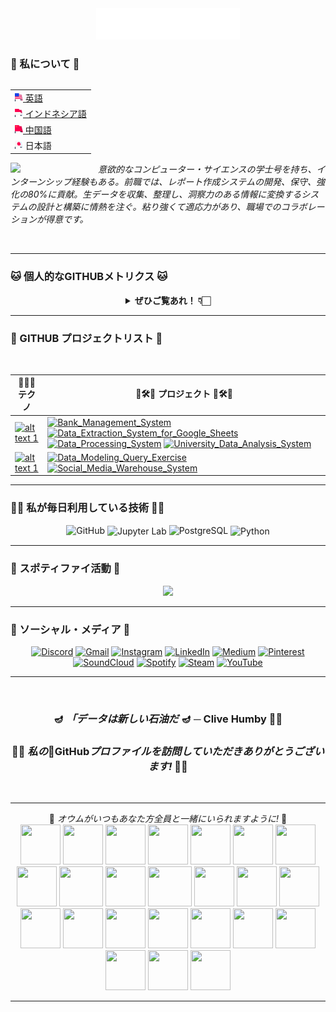 <div align="center">
  <img src="/assets/header_hello-albesta_github_profile_jp.svg" alt="❤️こんにちは、私の名前はDaniel D. Albestaです。私はインドネシア出身のデータ愛好家です。私はあなた方全員XOXOを愛しています。❤️">
</div>

### 🧙 私について 🧙

<div align="right">
  <table align="right">
   <tr><td><a href="/README.md"><img src="/assets/us_flag.png" height="13"> 英語</a></td></tr>
   <tr><td><a href="/additional_langs/README_id.md"><img src="/assets/id_flag.png" height="13"> インドネシア語</a></td></tr>
   <tr><td><a href="/additional_langs/README_cn.md"><img src="/assets/cn_flag.png" height="13"> 中国語</a></td></tr>
   <tr><td><img src="/assets/jp_flag.png" height="13"> 日本語</td></tr>
  </table>

  <br>
</div>

<div>
  <img align="left" src="https://media.giphy.com/media/v1.Y2lkPTc5MGI3NjExanU4NHByM3V6Zmxzd2p3eGhuOWZxNjJ4Zjg0NThzcHlobWw4dmdrZyZlcD12MV9pbnRlcm5hbF9naWZfYnlfaWQmY3Q9cw/dMFZrx4ZdXCkRWuGLX/giphy.gif" width="140">

  <p align="left">
    <br>
    <em>意欲的なコンピューター・サイエンスの学士号を持ち、インターンシップ経験もある。前職では、レポート作成システムの開発、保守、強化の80%に貢献。生データを収集、整理し、洞察力のある情報に変換するシステムの設計と構築に情熱を注ぐ。粘り強くて適応力があり、職場でのコラボレーションが得意です。</em>
  </p>
</div>

<br>

---

### 🐱 個人的なGITHUBメトリクス 🐱

<div align="center">
  <details>
    <summary><b>ぜひご覧あれ！ 👇🏻</b></summary>
    <br>

  <img src="https://metrics.lecoq.io/hello-albesta?template=classic&isocalendar=1&languages=1&activity=1&introduction=1&habits=1&achievements=1&repositories=1&code=1&followup=1&lines=1&base=header%2C%20activity%2C%20community%2C%20repositories%2C%20metadata&base.indepth=false&base.hireable=false&base.skip=false&repositories.batch=100&repositories.forks=false&repositories.affiliations=owner&isocalendar=false&isocalendar.duration=half-year&languages=false&languages.limit=8&languages.threshold=0%25&languages.other=false&languages.colors=github&languages.sections=most-used&languages.indepth=false&languages.analysis.timeout=15&languages.analysis.timeout.repositories=7.5&languages.categories=markup%2C%20programming&languages.recent.categories=markup%2C%20programming&languages.recent.load=300&languages.recent.days=14&lines=false&lines.sections=base&lines.repositories.limit=4&lines.history.limit=1&lines.delay=0&habits=false&habits.from=200&habits.days=14&habits.facts=true&habits.charts=false&habits.charts.type=classic&habits.trim=false&habits.languages.limit=8&habits.languages.threshold=0%25&followup=false&followup.sections=repositories&followup.indepth=false&followup.archived=true&repositories=false&repositories.pinned=0&repositories.starred=0&repositories.random=0&repositories.order=featured%2C%20pinned%2C%20starred%2C%20random&achievements=false&achievements.threshold=C&achievements.secrets=true&achievements.display=detailed&achievements.limit=0&activity=false&activity.limit=5&activity.load=300&activity.days=14&activity.visibility=all&activity.timestamps=false&activity.filter=all&code=false&code.lines=12&code.load=400&code.days=3&code.visibility=public&introduction=false&introduction.title=true&config.timezone=Asia%2FJakarta&config.twemoji=true&config.octicon=true">
  </details>
</div>

---

### 🚦 GITHUB プロジェクトリスト 🚥

<br>

| 👨🏻‍💻 **テクノ** | 🚧🛠️🚧 **プロジェクト** 🚧🛠️🚧 |
| - | - |
| [![ alt text 1 ](https://img.shields.io/badge/Python-306998?style=for-the-badge&logo=Python&logoColor=FFD343)](https://www.python.org/) | [![ Bank_Management_System ](https://img.shields.io/badge/GitHub-Bank_Management_System-181717?style=for-the-badge&logo=GitHub&logoColor=FFFFFF)](https://github.com/hello-albesta/Python-OOP-BankManagementSystem) [![ Data_Extraction_System_for_Google_Sheets ](https://img.shields.io/badge/GitHub-Data_Extraction_System_for_Google_Sheets-181717?style=for-the-badge&logo=GitHub&logoColor=FFFFFF)](https://github.com/hello-albesta/Python-ETL-DataExtractionSystemForGSheets) [![ Data_Processing_System ](https://img.shields.io/badge/GitHub-Data_Processing_System-181717?style=for-the-badge&logo=GitHub&logoColor=FFFFFF)](https://github.com/hello-albesta/Python-ParallelComputing-DataProcessingSystem) [![ University_Data_Analysis_System ](https://img.shields.io/badge/GitHub-University_Data_Analysis_System-181717?style=for-the-badge&logo=GitHub&logoColor=FFFFFF)](https://github.com/hello-albesta/Python-BDAPyspark-UniversityDataAnalysisSystem) |
| [![ alt text 1 ](https://img.shields.io/badge/PostgreSQL-0064A5?style=for-the-badge&logo=PostgreSQL&logoColor=FFFFFF)](https://www.postgresql.org/) | [![ Data_Modeling_Query_Exercise ](https://img.shields.io/badge/GitHub-Data_Modeling_Query_Exercise-181717?style=for-the-badge&logo=GitHub&logoColor=FFFFFF)](https://github.com/hello-albesta/SQL-DataModeling-QueryExercise) [![ Social_Media_Warehouse_System ](https://img.shields.io/badge/GitHub-Social_Media_Warehouse_System-181717?style=for-the-badge&logo=GitHub&logoColor=FFFFFF)](https://github.com/hello-albesta/SQL-DataWarehouse-SocialMediaWarehouseSystem) |

---

### 🐱‍💻 私が毎日利用している技術 🐱‍💻

<div align="center">
  <img src="https://readme-components.vercel.app/api?component=logo&fill=black&logo=github&animation=spin&svgfill=6C6C6C" alt="GitHub">
  <img src="https://readme-components.vercel.app/api?component=logo&fill=black&logo=jupyter&animation=spin&svgfill=F47424" align="center" alt="Jupyter Lab">
  <img src="https://readme-components.vercel.app/api?component=logo&fill=black&logo=postgresql&animation=spin&svgfill=0064A5" alt="PostgreSQL">
  <img src="https://readme-components.vercel.app/api?component=logo&fill=black&logo=python&animation=spin&svgfill=FFD343" align="center" alt="Python">
</div>

---

### 🎵 スポティファイ活動 🎵

<div align="center">
  <a href="https://spotify-github-profile.vercel.app/api/view?uid=31mit6lw4rk4zw5uikw62iv23x2a&redirect=true">
    <img src="https://spotify-github-profile.vercel.app/api/view?uid=31mit6lw4rk4zw5uikw62iv23x2a&cover_image=true&theme=default&show_offline=false&background_color=0d1117&interchange=true&bar_color_cover=true&bar_color=53b14f"/>
  </a>
</div>

---

### 🦄 ソーシャル・メディア 🦄

<div align="center">
  <a href="https://discord.com/users/458449112254251009/"><img src="https://img.icons8.com/color/96/000000/discord-logo.png" alt="Discord"/></a>
  <a href="mailto:hello.albesta.work@gmail.com"><img src="https://img.icons8.com/color/96/000000/gmail.png" alt="Gmail"/></a>
  <a href="https://www.instagram.com/danielalbesta/"><img src="https://img.icons8.com/color/96/000000/instagram-new.png" alt="Instagram"/></a>
  <a href="https://www.linkedin.com/in/danielalbesta/"><img src="https://img.icons8.com/color/96/000000/linkedin.png" alt="LinkedIn"/></a>
  <a href="https://hello-albesta.medium.com/"><img src="https://img.icons8.com/color/96/000000/medium-logo.png" alt="Medium"/></a>
  <a href="https://id.pinterest.com/helloalbesta/"><img src="https://img.icons8.com/color/96/000000/pinterest--v1.png" alt="Pinterest"/></a>
  <a href="https://soundcloud.com/mrsimple_is_ajax"><img src="https://img.icons8.com/color/96/000000/soundcloud.png" alt="SoundCloud"/></a>
  <a href="https://open.spotify.com/user/31mit6lw4rk4zw5uikw62iv23x2a?si=ee1f248d906341a0"><img src="https://img.icons8.com/color/96/000000/spotify--v1.png" alt="Spotify"/></a>
  <a href="https://steamcommunity.com/id/hello-albesta"><img src="https://img.icons8.com/fluent/96/000000/steam.png" alt="Steam"/></a>
  <a href="https://www.youtube.com/@hello.albesta"><img src="https://img.icons8.com/color/96/000000/youtube.png" alt="YouTube"/></a>
</div>

---

<br>
<div align="center">
  <h3>🪔 <em>「データは新しい石油だ</em> 🪔 ─ <b>Clive Humby</b> 👴🏻</h3>

  <h3>🤗🙌 <em><b>私の</em>👾GitHub<em>プロファイルを訪問していただきありがとうございます!</b></em> 🙌🤗</h3>
</div>
<br>

---

<div align="center">
  🦜 <em>オウムがいつもあなた方全員と一緒にいられますように!</em> 🦜 <br>
  <img src="https://cultofthepartyparrot.com/parrots/hd/hypnoparrotlight.gif" width="64" height="64"/>
  <img src="https://cultofthepartyparrot.com/parrots/hd/hypnoparrotdark.gif" width="64" height="64"/>
  <img src="https://cultofthepartyparrot.com/parrots/hd/opensourceparrot.gif" width="64" height="64"/>
  <img src="https://cultofthepartyparrot.com/parrots/hd/footballparrot.gif" width="64" height="64"/>
  <img src="https://cultofthepartyparrot.com/parrots/hd/pirateparrot.gif" width="64" height="64"/>
  <img src="https://cultofthepartyparrot.com/parrots/hd/scienceparrot.gif" width="64" height="64"/>
  <img src="https://cultofthepartyparrot.com/parrots/hd/laptop_parrot.gif" width="64" height="64"/>
  <img src="https://cultofthepartyparrot.com/parrots/hd/mustacheparrot.gif" width="64" height="64"/>
  <img src="https://cultofthepartyparrot.com/parrots/fixparrot.gif" width="70" height="64"/>
  <img src="https://cultofthepartyparrot.com/parrots/slomoparrot.gif" width="64" height="64"/>
  <img src="https://cultofthepartyparrot.com/parrots/asyncparrot.gif" width="70" height="64"/>
  <img src="https://cultofthepartyparrot.com/parrots/hd/illuminatiparrot.gif" width="64" height="64"/>
  <img src="https://cultofthepartyparrot.com/parrots/databaseparrot.gif" width="64" height="64"/>
  <img src="https://cultofthepartyparrot.com/parrots/hd/githubparrot.gif" width="64" height="64"/>
  <img src="https://cultofthepartyparrot.com/parrots/hd/exceptionallyfastparrot.gif" width="64" height="64"/>
  <img src="https://cultofthepartyparrot.com/parrots/hd/meldparrot.gif" width="64" height="64"/>
  <img src="https://cultofthepartyparrot.com/parrots/hd/moonwalkingparrot.gif" width="64" height="64"/>
  <img src="https://cultofthepartyparrot.com/parrots/hd/spinningparrot.gif" width="64" height="64"/>
  <img src="https://cultofthepartyparrot.com/parrots/hd/jumpingparrot.gif" width="64" height="64"/>
  <img src="https://cultofthepartyparrot.com/parrots/hd/levitationparrot.gif" width="64" height="64"/>
  <img src="https://cultofthepartyparrot.com/parrots/hd/dealwithitnowparrot.gif" width="64" height="64"/>
  <img src="https://cultofthepartyparrot.com/flags/hd/indiaparrot.gif" width="64" height="64"/>
  <img src="https://cultofthepartyparrot.com/parrots/hd/60fpsparrot.gif" width="64" height="64"/>
  <img src="https://cultofthepartyparrot.com/parrots/hd/stableparrot.gif" width="64" height="64"/>
</div>

---
